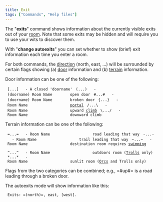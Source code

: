 ```yaml
---
title: Exit
tags: ["Commands", "Help files"]
---
```

The "**exits**" command shows information about the currently visible
exits out of your [room](room "wikilink"). Note that some exits may be
hidden and will require you to use your wits to discover them.

With "**change autoexits**" you can set whether to show (brief) exit
information each time you enter a room.

For both commands, the [direction](direction "wikilink") (north, east,
...) will be surrounded by certain flags showing (a)
[door](door "wikilink") information and (b)
[terrain](terrain "wikilink") information.

Door information can be one of the following:

` [...]   - A closed 'doorname'`
` (...)   - (doorname) Room Name        open door`
` #...#   - (doorname) Room Name        broken door`
` {...}   - Room Name                   `[`portal`](portal "wikilink")
` /...\   - Room Name                   upward `[`climb`](climb "wikilink")
` \.../   - Room Name                   downward climb`

Terrain information can be one of the following:

` =...=   - Room Name                   road leading that way`
` -...-   - Room Name                   trail leading that way`
` ~...~   - Room Name                   destination room requires `[`swimming`](swim "wikilink")

` ^...^   - Room Name                   outdoors room (`[`Trolls`](Troll "wikilink")` only)`
` *...*   - Room Name                   sunlit room (`[`Orcs`](Orc "wikilink")` and Trolls only)`

Flags from the two categories can be combined; e.g., =#up#= is a road
leading through a broken door.

The autoexits mode will show information like this:

` Exits: =(north)=, east, [west].`
 